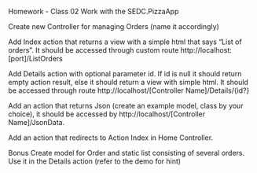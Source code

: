 Homework - Class 02
Work with the SEDC.PizzaApp

Create new Controller for managing Orders (name it accordingly)

Add Index action that returns a view with a simple html that says “List of orders”. It should be accessed through custom route http://localhost:[port]/ListOrders

Add Details action with optional parameter id. If id is null it should return empty action result, else it should return a view with simple html. It should be accessed through route http://localhost/[Controller Name]/Details/{id?}

Add an action that returns Json (create an example model, class by your choice), it should be accessed by http://localhost/[Controller Name]/JsonData.

Add an action that redirects to Action Index in Home Controller.

Bonus
Create model for Order and static list consisting of several orders. Use it in the Details action (refer to the demo for hint)